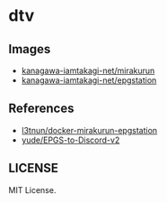 # dtv

## Images
- [kanagawa-iamtakagi-net/mirakurun](https://github.com/kanagawa-iamtakagi-net/Mirakurun)
- [kanagawa-iamtakagi-net/epgstation](https://github.com/kanagawa-iamtakagi-net/epgstation)

## References
- [l3tnun/docker-mirakurun-epgstation](https://github.com/l3tnun/docker-mirakurun-epgstation)
- [yude/EPGS-to-Discord-v2](https://github.com/yude/EPGS-to-Discord-v2)

## LICENSE
MIT License.